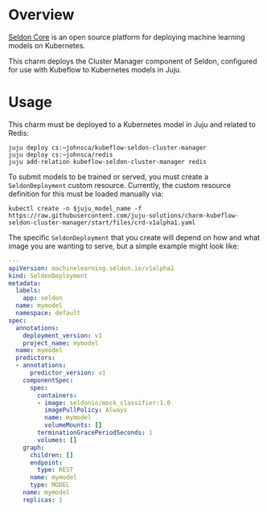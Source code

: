 Overview
========

[Seldon Core](https://github.com/SeldonIO/seldon-core) is an
open source platform for deploying machine learning models on Kubernetes.

This charm deploys the Cluster Manager component of Seldon, configured for
use with Kubeflow to Kubernetes models in Juju.

Usage
=====

This charm must be deployed to a Kubernetes model in Juju and related to
Redis:

```
juju deploy cs:~johnsca/kubeflow-seldon-cluster-manager
juju deploy cs:~johnsca/redis
juju add-relation kubeflow-seldon-cluster-manager redis
```

To submit models to be trained or served, you must create a `SeldonDeployment`
custom resource.  Currently, the custom resource definition for this must be
loaded manually via:

```
kubectl create -n $juju_model_name -f https://raw.githubusercontent.com/juju-solutions/charm-kubeflow-seldon-cluster-manager/start/files/crd-v1alpha1.yaml
```

The specific `SeldonDeployment` that you create will depend on how and what
image you are wanting to serve, but a simple example might look like:

```yaml
---
apiVersion: machinelearning.seldon.io/v1alpha1
kind: SeldonDeployment
metadata:
  labels:
    app: seldon
  name: mymodel
  namespace: default
spec:
  annotations:
    deployment_version: v1
    project_name: mymodel
  name: mymodel
  predictors:
  - annotations:
      predictor_version: v1
    componentSpec:
      spec:
        containers:
        - image: seldonio/mock_classifier:1.0
          imagePullPolicy: Always
          name: mymodel
          volumeMounts: []
        terminationGracePeriodSeconds: 1
        volumes: []
    graph:
      children: []
      endpoint:
        type: REST
      name: mymodel
      type: MODEL
    name: mymodel
    replicas: 1
```
